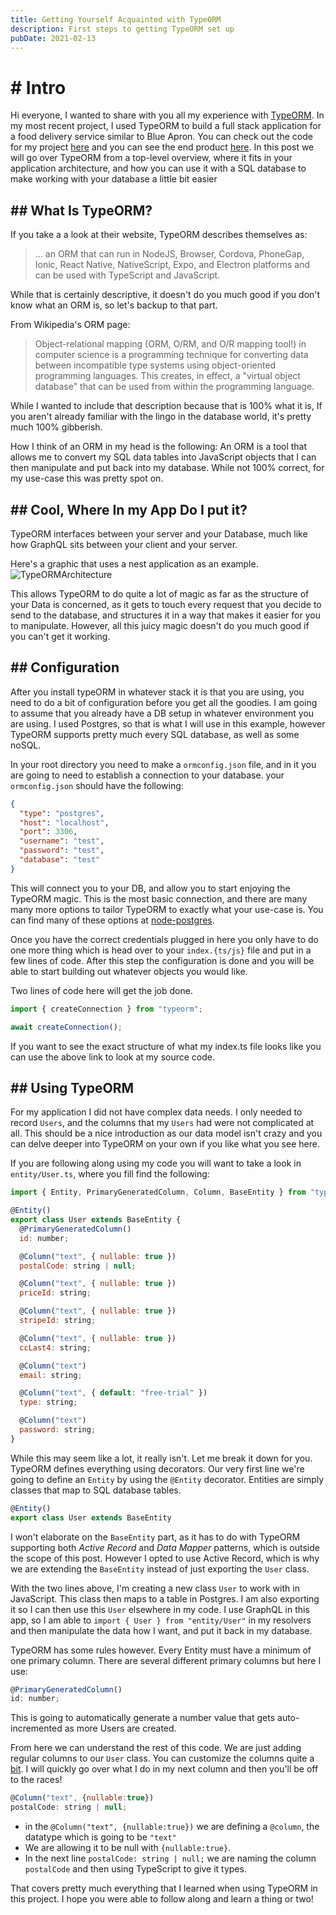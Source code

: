 ```yaml
---
title: Getting Yourself Acquainted with TypeORM
description: First steps to getting TypeORM set up
pubDate: 2021-02-13
---
```


# # Intro

Hi everyone, I wanted to share with you all my experience with [TypeORM](typeorm.io). In my most recent project, I used TypeORM to build a full stack application for a food delivery service similar to Blue Apron. You can check out the code for my project [here](https://github.com/nheingit/JWCuisineServer) and you can see the end product [here](jwcuisine.io). In this post we will go over TypeORM from a top-level overview, where it fits in your application architecture, and how you can use it with a SQL database to make working with your database a little bit easier

## ## What Is TypeORM?

If you take a a look at their website, TypeORM describes themselves as:

> ... an ORM that can run in NodeJS, Browser, Cordova, PhoneGap, Ionic, React Native, NativeScript, Expo, and Electron platforms and can be used with TypeScript and JavaScript.

While that is certainly descriptive, it doesn't do you much good if you don't know what an ORM is, so let's backup to that part.

From Wikipedia's ORM page:

> Object-relational mapping (ORM, O/RM, and O/R mapping tool!) in computer science is a programming technique for converting data between incompatible type systems using object-oriented programming languages. This creates, in effect, a "virtual object database" that can be used from within the programming language.

While I wanted to include that description because that is 100% what it is, If you aren't already familiar with the lingo in the database world, it's pretty much 100% gibberish.

How I think of an ORM in my head is the following:
An ORM is a tool that allows me to convert my SQL data tables into JavaScript objects that I can then manipulate and put back into my database. While not 100% correct, for my use-case this was pretty spot on.

## ## Cool, Where In my App Do I put it?

TypeORM interfaces between your server and your Database, much like how GraphQL sits between your client and your server.

Here's a graphic that uses a nest application as an example.
![TypeORMArchitecture](https://dev-to-uploads.s3.amazonaws.com/i/96igm1itnlgjsurgu0qm.png)

This allows TypeORM to do quite a lot of magic as far as the structure of your Data is concerned, as it gets to touch every request that you decide to send to the database, and structures it in a way that makes it easier for you to manipulate. However, all this juicy magic doesn't do you much good if you can't get it working.

## ## Configuration

After you install typeORM in whatever stack it is that you are using, you need to do a bit of configuration before you get all the goodies. I am going to assume that you already have a DB setup in whatever environment you are using. I used Postgres, so that is what I will use in this example, however TypeORM supports pretty much every SQL database, as well as some noSQL.

In your root directory you need to make a `ormconfig.json` file, and in it you are going to need to establish a connection to your database. your `ormconfig.json` should have the following:

```json
{
  "type": "postgres",
  "host": "localhost",
  "port": 3306,
  "username": "test",
  "password": "test",
  "database": "test"
}
```

This will connect you to your DB, and allow you to start enjoying the TypeORM magic. This is the most basic connection, and there are many many more options to tailor TypeORM to exactly what your use-case is. You can find many of these options at [node-postgres](https://node-postgres.com/features/connecting).

Once you have the correct credentials plugged in here you only have to do one more thing which is head over to your `index.{ts/js}` file and put in a few lines of code. After this step the configuration is done and you will be able to start building out whatever objects you would like.

Two lines of code here will get the job done.

```javascript
import { createConnection } from "typeorm";

await createConnection();
```

If you want to see the exact structure of what my index.ts file looks like you can use the above link to look at my source code.

## ## Using TypeORM

For my application I did not have complex data needs. I only needed to record `Users`, and the columns that my `Users` had were not complicated at all. This should be a nice introduction as our data model isn't crazy and you can delve deeper into TypeORM on your own if you like what you see here.

If you are following along using my code you will want to take a look in `entity/User.ts`, where you fill find the following:

```javascript
import { Entity, PrimaryGeneratedColumn, Column, BaseEntity } from "typeorm";

@Entity()
export class User extends BaseEntity {
  @PrimaryGeneratedColumn()
  id: number;

  @Column("text", { nullable: true })
  postalCode: string | null;

  @Column("text", { nullable: true })
  priceId: string;

  @Column("text", { nullable: true })
  stripeId: string;

  @Column("text", { nullable: true })
  ccLast4: string;

  @Column("text")
  email: string;

  @Column("text", { default: "free-trial" })
  type: string;

  @Column("text")
  password: string;
}
```

While this may seem like a lot, it really isn't. Let me break it down for you.
TypeORM defines everything using decorators.
Our very first line we're going to define an `Entity` by using the `@Entity` decorator. Entities are simply classes that map to SQL database tables.

```javascript
@Entity()
export class User extends BaseEntity
```

I won't elaborate on the `BaseEntity` part, as it has to do with TypeORM supporting both _Active Record_ and _Data Mapper_ patterns, which is outside the scope of this post. However I opted to use Active Record, which is why we are extending the `BaseEntity` instead of just exporting the `User` class.

With the two lines above, I'm creating a new class `User` to work with in JavaScript. This class then maps to a table in Postgres. I am also exporting it so I can then use this `User` elsewhere in my code. I use GraphQL in this app, so I am able to `import { User } from "entity/User"` in my resolvers and then manipulate the data how I want, and put it back in my database.

TypeORM has some rules however. Every Entity must have a minimum of one primary column. There are several different primary columns but here I use:

```javascript
@PrimaryGeneratedColumn()
id: number;
```

This is going to automatically generate a number value that gets auto-incremented as more Users are created.

From here we can understand the rest of this code. We are just adding regular columns to our `User` class. You can customize the columns quite a [bit](https://github.com/typeorm/typeorm/blob/master/docs/entities.md#what-is-entity). I will quickly go over what I do in my next column and then you'll be off to the races!

```javascript
@Column("text", {nullable:true})
postalCode: string | null;
```

- in the `@Column("text", {nullable:true})` we are defining a `@column`, the datatype which is going to be `"text"`
- We are allowing it to be null with `{nullable:true}`.
- In the next line `postalCode: string | null;`
  we are naming the column `postalCode` and then using TypeScript to give it types.

That covers pretty much everything that I learned when using TypeORM in this project. I hope you were able to follow along and learn a thing or two!
